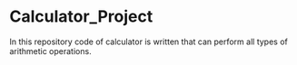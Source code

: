 # Calculator_Project
In this repository code of calculator is written that can perform all types of arithmetic  operations.
